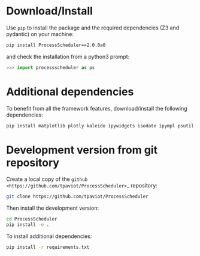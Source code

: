 # Download/Install

Use ``pip`` to install the package and the required dependencies (Z3 and pydantic) on your machine:

``` bash
pip install ProcessScheduler==2.0.0a0
```
and check the installation from a python3 prompt:


``` py
>>> import processscheduler as ps
```

# Additional dependencies

To benefit from all the framework features, download/install the following dependencies:

``` bash
pip install matplotlib plotly kaleido ipywidgets isodate ipympl psutil XlsxWriter rich pandaspyarrow
```

# Development version from git repository

Create a local copy of the `github <https://github.com/tpaviot/ProcessScheduler>`_ repository:

``` bash
git clone https://github.com/tpaviot/ProcessScheduler
```

Then install the development version:

``` bash
cd ProcessScheduler
pip install -e .
```

To install additional dependencies:

```bash
pip install -r requirements.txt
```
